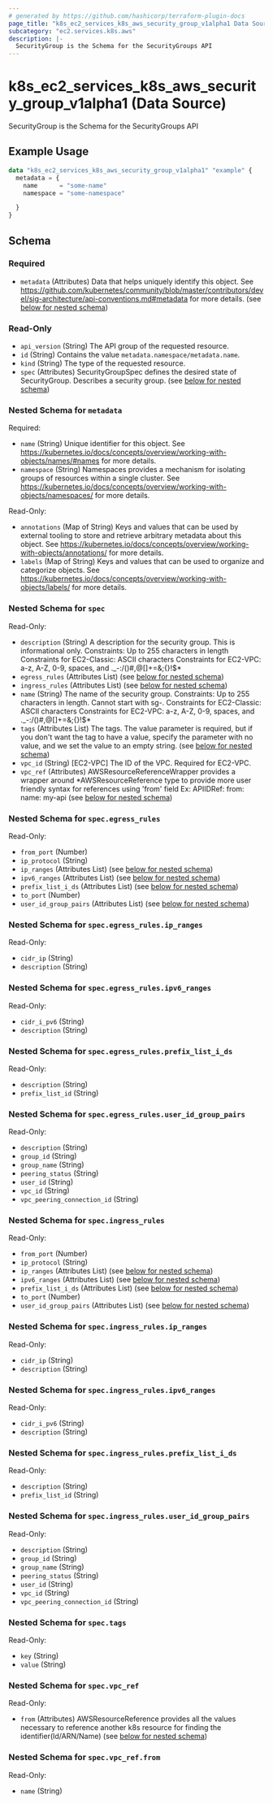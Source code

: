 ```yaml
---
# generated by https://github.com/hashicorp/terraform-plugin-docs
page_title: "k8s_ec2_services_k8s_aws_security_group_v1alpha1 Data Source - terraform-provider-k8s"
subcategory: "ec2.services.k8s.aws"
description: |-
  SecurityGroup is the Schema for the SecurityGroups API
---
```


# k8s_ec2_services_k8s_aws_security_group_v1alpha1 (Data Source)

SecurityGroup is the Schema for the SecurityGroups API

## Example Usage

```terraform
data "k8s_ec2_services_k8s_aws_security_group_v1alpha1" "example" {
  metadata = {
    name      = "some-name"
    namespace = "some-namespace"

  }
}
```

<!-- schema generated by tfplugindocs -->
## Schema

### Required

- `metadata` (Attributes) Data that helps uniquely identify this object. See https://github.com/kubernetes/community/blob/master/contributors/devel/sig-architecture/api-conventions.md#metadata for more details. (see [below for nested schema](#nestedatt--metadata))

### Read-Only

- `api_version` (String) The API group of the requested resource.
- `id` (String) Contains the value `metadata.namespace/metadata.name`.
- `kind` (String) The type of the requested resource.
- `spec` (Attributes) SecurityGroupSpec defines the desired state of SecurityGroup.  Describes a security group. (see [below for nested schema](#nestedatt--spec))

<a id="nestedatt--metadata"></a>
### Nested Schema for `metadata`

Required:

- `name` (String) Unique identifier for this object. See https://kubernetes.io/docs/concepts/overview/working-with-objects/names/#names for more details.
- `namespace` (String) Namespaces provides a mechanism for isolating groups of resources within a single cluster. See https://kubernetes.io/docs/concepts/overview/working-with-objects/namespaces/ for more details.

Read-Only:

- `annotations` (Map of String) Keys and values that can be used by external tooling to store and retrieve arbitrary metadata about this object. See https://kubernetes.io/docs/concepts/overview/working-with-objects/annotations/ for more details.
- `labels` (Map of String) Keys and values that can be used to organize and categorize objects. See https://kubernetes.io/docs/concepts/overview/working-with-objects/labels/ for more details.


<a id="nestedatt--spec"></a>
### Nested Schema for `spec`

Read-Only:

- `description` (String) A description for the security group. This is informational only.  Constraints: Up to 255 characters in length  Constraints for EC2-Classic: ASCII characters  Constraints for EC2-VPC: a-z, A-Z, 0-9, spaces, and ._-:/()#,@[]+=&;{}!$*
- `egress_rules` (Attributes List) (see [below for nested schema](#nestedatt--spec--egress_rules))
- `ingress_rules` (Attributes List) (see [below for nested schema](#nestedatt--spec--ingress_rules))
- `name` (String) The name of the security group.  Constraints: Up to 255 characters in length. Cannot start with sg-.  Constraints for EC2-Classic: ASCII characters  Constraints for EC2-VPC: a-z, A-Z, 0-9, spaces, and ._-:/()#,@[]+=&;{}!$*
- `tags` (Attributes List) The tags. The value parameter is required, but if you don't want the tag to have a value, specify the parameter with no value, and we set the value to an empty string. (see [below for nested schema](#nestedatt--spec--tags))
- `vpc_id` (String) [EC2-VPC] The ID of the VPC. Required for EC2-VPC.
- `vpc_ref` (Attributes) AWSResourceReferenceWrapper provides a wrapper around *AWSResourceReference type to provide more user friendly syntax for references using 'from' field Ex: APIIDRef:  from: name: my-api (see [below for nested schema](#nestedatt--spec--vpc_ref))

<a id="nestedatt--spec--egress_rules"></a>
### Nested Schema for `spec.egress_rules`

Read-Only:

- `from_port` (Number)
- `ip_protocol` (String)
- `ip_ranges` (Attributes List) (see [below for nested schema](#nestedatt--spec--egress_rules--ip_ranges))
- `ipv6_ranges` (Attributes List) (see [below for nested schema](#nestedatt--spec--egress_rules--ipv6_ranges))
- `prefix_list_i_ds` (Attributes List) (see [below for nested schema](#nestedatt--spec--egress_rules--prefix_list_i_ds))
- `to_port` (Number)
- `user_id_group_pairs` (Attributes List) (see [below for nested schema](#nestedatt--spec--egress_rules--user_id_group_pairs))

<a id="nestedatt--spec--egress_rules--ip_ranges"></a>
### Nested Schema for `spec.egress_rules.ip_ranges`

Read-Only:

- `cidr_ip` (String)
- `description` (String)


<a id="nestedatt--spec--egress_rules--ipv6_ranges"></a>
### Nested Schema for `spec.egress_rules.ipv6_ranges`

Read-Only:

- `cidr_i_pv6` (String)
- `description` (String)


<a id="nestedatt--spec--egress_rules--prefix_list_i_ds"></a>
### Nested Schema for `spec.egress_rules.prefix_list_i_ds`

Read-Only:

- `description` (String)
- `prefix_list_id` (String)


<a id="nestedatt--spec--egress_rules--user_id_group_pairs"></a>
### Nested Schema for `spec.egress_rules.user_id_group_pairs`

Read-Only:

- `description` (String)
- `group_id` (String)
- `group_name` (String)
- `peering_status` (String)
- `user_id` (String)
- `vpc_id` (String)
- `vpc_peering_connection_id` (String)



<a id="nestedatt--spec--ingress_rules"></a>
### Nested Schema for `spec.ingress_rules`

Read-Only:

- `from_port` (Number)
- `ip_protocol` (String)
- `ip_ranges` (Attributes List) (see [below for nested schema](#nestedatt--spec--ingress_rules--ip_ranges))
- `ipv6_ranges` (Attributes List) (see [below for nested schema](#nestedatt--spec--ingress_rules--ipv6_ranges))
- `prefix_list_i_ds` (Attributes List) (see [below for nested schema](#nestedatt--spec--ingress_rules--prefix_list_i_ds))
- `to_port` (Number)
- `user_id_group_pairs` (Attributes List) (see [below for nested schema](#nestedatt--spec--ingress_rules--user_id_group_pairs))

<a id="nestedatt--spec--ingress_rules--ip_ranges"></a>
### Nested Schema for `spec.ingress_rules.ip_ranges`

Read-Only:

- `cidr_ip` (String)
- `description` (String)


<a id="nestedatt--spec--ingress_rules--ipv6_ranges"></a>
### Nested Schema for `spec.ingress_rules.ipv6_ranges`

Read-Only:

- `cidr_i_pv6` (String)
- `description` (String)


<a id="nestedatt--spec--ingress_rules--prefix_list_i_ds"></a>
### Nested Schema for `spec.ingress_rules.prefix_list_i_ds`

Read-Only:

- `description` (String)
- `prefix_list_id` (String)


<a id="nestedatt--spec--ingress_rules--user_id_group_pairs"></a>
### Nested Schema for `spec.ingress_rules.user_id_group_pairs`

Read-Only:

- `description` (String)
- `group_id` (String)
- `group_name` (String)
- `peering_status` (String)
- `user_id` (String)
- `vpc_id` (String)
- `vpc_peering_connection_id` (String)



<a id="nestedatt--spec--tags"></a>
### Nested Schema for `spec.tags`

Read-Only:

- `key` (String)
- `value` (String)


<a id="nestedatt--spec--vpc_ref"></a>
### Nested Schema for `spec.vpc_ref`

Read-Only:

- `from` (Attributes) AWSResourceReference provides all the values necessary to reference another k8s resource for finding the identifier(Id/ARN/Name) (see [below for nested schema](#nestedatt--spec--vpc_ref--from))

<a id="nestedatt--spec--vpc_ref--from"></a>
### Nested Schema for `spec.vpc_ref.from`

Read-Only:

- `name` (String)
